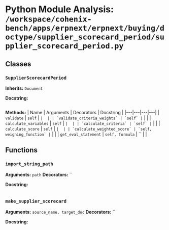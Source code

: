 # Python Module Analysis: `/workspace/cohenix-bench/apps/erpnext/erpnext/buying/doctype/supplier_scorecard_period/supplier_scorecard_period.py`

## Classes

### `SupplierScorecardPeriod`
**Inherits:** `Document`


**Docstring:**
```

```

**Methods:**
| Name | Arguments | Decorators | Docstring |
|---|---|---|---|
| `validate` | `self` | `` |  |
| `validate_criteria_weights` | `self` | `` |  |
| `calculate_variables` | `self` | `` |  |
| `calculate_criteria` | `self` | `` |  |
| `calculate_score` | `self` | `` |  |
| `calculate_weighted_score` | `self, weighing_function` | `` |  |
| `get_eval_statement` | `self, formula` | `` |  |





## Functions

### `import_string_path`
**Arguments:** `path`
**Decorators:** ``

**Docstring:**
```

```
### `make_supplier_scorecard`
**Arguments:** `source_name, target_doc`
**Decorators:** ``

**Docstring:**
```

```

